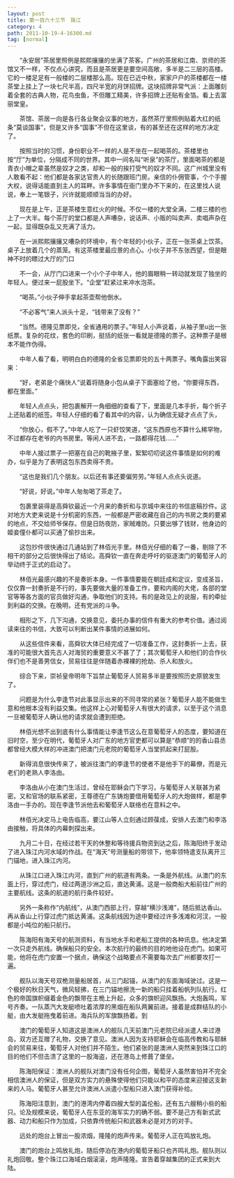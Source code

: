 ```yaml
---
layout: post
title: 第一百六十三节　珠江
category: 4
path: 2011-10-19-4-16300.md
tag: [normal]
---
```


　　“永安居”茶居里照例是熙熙攘攘的坐满了茶客。广州的茶居和江南、京师的茶馆又不一样，不仅点心讲究，而且是茶居更是要空间高敞，多半是二三层的高楼。它的一楼足足有一般楼的二层楼那么高。现在已近中秋，家家户户的茶楼都在一楼茶堂上挂上了一块七尺半高，四尺半宽的月饼招牌。这块招牌非常气派：上面雕刻着全套的古典人物，花鸟虫鱼，不但雕工精美，许多招牌上还贴有金箔。看上去富丽堂皇。

　　茶馆、茶居一向是各行各业聚会议事的地方，虽然茶厅里照例贴着大红的纸条“莫谈国事”，但是又许多“国事”不但在这里谈，有的甚至还在这样的地方决定了。

　　按照当时的习惯，身份职业不一样的人是不坐在一起喝茶的。茶楼里也按“厅”为单位，分隔成不同的世界。其中一间名叫“听泉”的茶厅，里面喝茶的都是青衣小帽之辈虽然是奴才之类，却和一般的挨打受气的奴才不同。这广州城里没有人敢看不起：他们都是各家达官贵人的长随跟班门房。亲信的仆佣管事，个个手握大权，说得话能直到主人的耳畔。许多事情在衙门里办不下来的，在这里找人说说，奉上一笔银子，兴许就能顺顺当当的办好。

　　现在是上午，正是茶楼生意红火的时候。不仅一楼的大堂全满，二楼三楼的也上了一大半。每个茶厅的堂口都是人声嘈杂，说话声、小贩的叫卖声、卖唱声杂在一起，显得既杂乱又充满了活力。

　　在一派熙熙攘攘又嘈杂的环境中，有个年轻的小伙子，正在一张茶桌上饮茶。桌子上放着几个的蒸笼。有这茶楼里最应景的点心。小伙子并不东张西望，但是眼神不时的瞟过大厅的门口

　　不一会，从厅门口进来一个小个子中年人，他的眉眼稍一转动就发现了独坐的年轻人。便过来一屁股坐下。“企堂”赶紧过来冲水泡茶。

　　“喝茶。”小伙子伸手拿起茶壶帮他倒水。

　　“不必客气”来人派头十足，“钱带来了没有？”

　　“当然。德隆见票即兑，全省通用的票子。”年轻人小声说着，从袖子里u出一张纸票。复杂的花纹，套色的印刷，挺括的纸张一看就是德隆的票子。这种票子是根本不能作伪得。

　　中年人看了看，明明白白的德隆的全省见票即兑的五十两票子。嘴角露出笑容来：

　　“好，老弟是个痛快人”说着将随身小包从桌子下面塞给了他，“你要得东西，都在里面。”

　　年轻人点点头，把包裹解开一角细细的查看了下，里面是几本手折，每个折子上还贴着的纸签。年轻人仔细的看了看其中的内容，认为确信无疑才点点了头，

　　“你放心，假不了。”中年人吃了一只虾饺笑道，“这东西原也不算什么稀罕物，不过都存在老爷的内书房里。等闲人进不去，一路都得花钱……”

　　中年人接过票子一把塞在自己的靴掖子里，絮絮叨叨说这件事情是如何的难办，似乎是为了表明这包东西卖得不贵。

　　“这也是我们几个朋友。以后还有事还要偏劳劳。”年轻人点点头说道。

　　“好说，好说。”中年人匆匆喝了茶走了。

　　包裹里装得是高舜钦最近一个月来的奏折和与京城中来往的书信底稿抄件。这对地方大吏来说是十分机密的东西，一般都是严密收藏在自己的内书房之类的要紧的地点，不交给师爷保存。但是日防夜防，家贼难防。只要出够了钱财，他身边的姬妾僮仆都可以买通了偷抄出来。

　　这包抄件很快通过几通站到了林佰光手里。林佰光仔细的看了一番，剔除了不相干的部分之后很快得出了结论。高舜钦一直在奔走呼吁的驱逐澳门的葡萄牙人的举动终于正式的启动了。

　　林佰光最感兴趣的不是奏折本身。一件事情要能在朝廷成和定议，变成圣旨，仅仅靠一封奏折是不行的，事先要做大量的准备工作，要和内阁的大佬，各部的堂官等等各方面的官员做好沟通，争取他们的支持。有的是政见上的说服，有的牵扯到利益的交换。在晚明，还有党派的斗争。

　　相形之下，几下沟通，交换意见，委托办事的信件有重大的参考价值。通过阅读来往的书信，大致可以判断出某件事情的进展如何。

　　从这些信件来看，高舜钦大体已经完成了一切准备工作，这封奏折一上去，获准的可能很大首先古人对海贸的重要意义不甚了了；其次葡萄牙人和他们的合作伙伴们也不是善男信女，贸易往往是伴随着赤裸裸的抢劫、杀人和放火。

　　综合下来，崇祯皇帝明年下旨禁止葡萄牙人贸易多半是要按照历史原貌发生了。

　　问题是为什么李逢节对此事显示出来的不同寻常的紧张？葡萄牙人能不能做生意和他根本没有利益交集。他这样上心对葡萄牙人有很大的请求，以至于这个消息一旦被葡萄牙人确认他的请求就会遭到拒绝。

　　林佰光想不出到底有什么事情能让李逢节这么在意葡萄牙人的态度，要知道在旧时空，至少在明代，葡萄牙人对广东的地方官吏都可以算是“恭顺”的的香山县丞都曾经大模大样的冲进澳门把澳门元老院的葡萄牙人当堂抓起来打屁股。

　　新得消息很快传来了，被派往澳门的李逢节的使者不是他手下的幕僚，而是元老们的老熟人李洛由。

　　李洛由从小在澳门生活过，曾经在耶稣会门下学习，与葡萄牙人关联甚为紧密。又和官场的联系紧密，王尊德在广东铸炮要借用葡萄牙人的大炮做样，都是李洛由一手办的。现在李逢节派他去和葡萄牙人联络也在意料之中。

　　林佰光决定马上电告临高，要江山等人立刻通过顾葆成，安排人去澳门和李洛由接触，将具体的内幕刺探出来。

　　九月二十日，在经过若干天的休整和等待援兵物资到达之后，陈海阳终于发动了进入珠江内河水域的作战。在“海天”号测量船的带领下，他率领特遣支队离开三门锚地，进入珠江内河。

　　从珠江口进入珠江内河，直到广州的航道有两条。一条是外航线。从澳门的东面上行，穿过虎门，经过两道沙洲之后，直达黄浦。这是一般商船大船前往广州的主要航线。这条的航道的航行条件较好。

　　另外一条称作“内航线”，从澳门西部上行，穿越“横沙浅滩”，随后抵达香山。再从香山上行穿过虎门抵达黄浦。这条航线因为途中要经过许多浅滩和河汊，一般都是小吨位的船只航行。

　　陈海阳有海天号的航测资料，有当地水手和老船工提供的各种讯息。他决定第一次只走外航线。确保船只的安全。本次航行的最终的目的地他设在虎门。如果可能，他将在虎门安置一个据点，确保这个战略要点不需要每次去广州都要攻打一遍。

　　舰队以海天号双桅测量船居首，从三门起锚，从澳门的东面海域驶过。这是一个极好的秋日天气，微风轻拂，在三门锚地擦洗一新的船只挂着船帆列队航行。红色的帝国旗帜缀着金色的飘带在主桅上升起，众多的旗帜迎风飘扬。大炮轰鸣，军号齐奏。一队蒸汽大发艇喷吐着浓厚的黑烟在船队两翼前进。接着是成群结队的小艇，由大发艇拖曳着前进。海兵队的军旗飘扬着。到

　　澳门的葡萄牙人知道这是澳洲人的舰队几天前澳门元老院已经派遣人来过港岛，双方还互赠了礼物，交换了意见。澳洲人因为支持耶稣会在临高传教和与耶稣会的贸易来往，葡萄牙人对他们并不陌生。他们紧张的是澳洲人突然来到珠江口的目的他们不但击溃了这里的一股海盗，还在港岛上修葺了堡垒。

　　陈海阳保证：澳洲人的舰队对澳门没有任何企图，葡萄牙人虽然害怕并不完全相信澳洲人的保证，但是双方实力的悬殊使得他们只能以和平的态度来迎接这支新来的人马。葡萄牙人甚至允许澳洲人派遣小型船只进入澳门获得补给。

　　陈海阳注意到，澳门的港湾内停着四艘大型的盖伦船，还有五六艘稍小些的船只。论及规模来说，葡萄牙人在东亚的海军实力的确不弱。要不是己方有新式武器、动力和船只作为加成，只依靠传统船只和武器未必是对方的对手。

　　远处的炮台上冒出一股浓烟，隆隆的炮声传来。葡萄牙人正在鸣放礼炮。

　　澳门的炮台上鸣放礼炮，随后停泊在港内的葡萄牙船只也齐鸣礼炮。舰队则以礼炮回敬。整个珠江口海域白烟滚滚，炮声隆隆。宣告着穿越集团的正式来到大陆。
